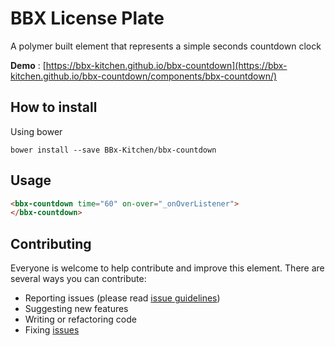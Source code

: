 # BBX License Plate

A polymer built element that represents a simple seconds countdown clock

**Demo** : [https://bbx-kitchen.github.io/bbx-countdown](https://bbx-kitchen.github.io/bbx-countdown/components/bbx-countdown/)

## How to install

Using bower

`bower install --save BBx-Kitchen/bbx-countdown`

## Usage

```html
<bbx-countdown time="60" on-over="_onOverListener">
</bbx-countdown>
```

## Contributing

Everyone is welcome to help contribute and improve this element. There are several
ways you can contribute:

* Reporting issues (please read [issue guidelines](https://github.com/necolas/issue-guidelines))
* Suggesting new features
* Writing or refactoring code
* Fixing [issues](https://github.com/BBx-Kitchen/bbx-countdown/issues)
